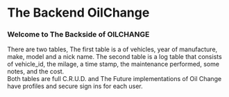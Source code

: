 # The Backend OilChange
### Welcome to The Backside of OILCHANGE
There are two tables, The first table is a of vehicles, year of manufacture, make, model and a nick name. The second table is a log table that consists of vehicle_id, the milage, a time stamp, the maintenance performed, some notes, and the cost.  
Both tables are full C.R.U.D. and The Future implementations of Oil Change have profiles and secure sign ins for each user.
